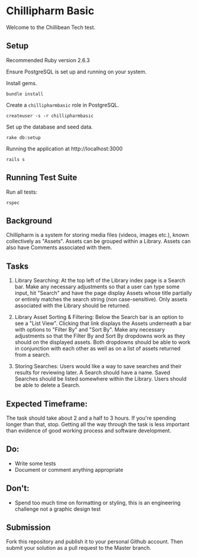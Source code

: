 # Chillipharm Basic

Welcome to the Chillibean Tech test.

## Setup

Recommended Ruby version 2.6.3

Ensure PostgreSQL is set up and running on your system.

Install gems.

`bundle install`

Create a `chillipharmbasic` role in PostgreSQL.

```
createuser -s -r chillipharmbasic
```

Set up the database and seed data.

`rake db:setup`

Running the application at http://localhost:3000

`rails s`

## Running Test Suite

Run all tests:

`rspec`

## Background

Chillipharm is a system for storing media files (videos, images etc.), known collectively as "Assets".  Assets can be grouped within a Library.  Assets can also have Comments associated with them.

## Tasks

1. Library Searching: At the top left of the Library index page is a Search bar.
Make any necessary adjustments so that a user can type some input, hit "Search" and have the page display Assets whose title partially or entirely matches the search string (non case-sensitive).
Only assets associated with the Library should be returned.

2. Library Asset Sorting & Filtering: Below the Search bar is an option to see a "List View".
Clicking that link displays the Assets underneath a bar with options to "Filter By" and "Sort By".
Make any necessary adjustments so that the Filter By and Sort By dropdowns work as they should on the displayed assets.
Both dropdowns should be able to work in conjunction with each other as well as on a list of assets returned from a search.

3. Storing Searches:
Users would like a way to save searches and their results for reviewing later.  A Search should have a name.  Saved Searches should be listed somewhere within the Library.  Users should be able to delete a Search.

## Expected Timeframe:

The task should take about 2 and a half to 3 hours.  If you're spending longer than that, stop. Getting all the way through the task is less important than evidence of good working process and software development.

## Do:

- Write some tests
- Document or comment anything appropriate

## Don't:

- Spend too much time on formatting or styling, this is an engineering challenge not a graphic design test

## Submission

Fork this repository and publish it to your personal Github account.  Then submit your solution as a pull request to the Master branch.
